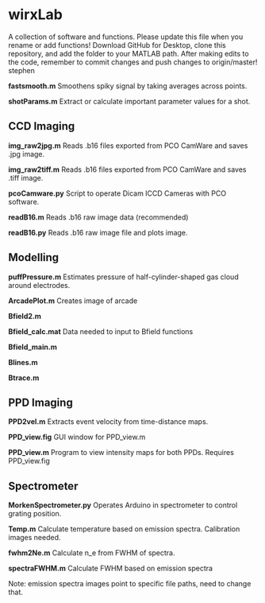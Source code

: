 # wirxLab 
A collection of software and functions. Please update this file when you rename or add functions! Download GitHub for Desktop, clone this repository, and add the folder to your MATLAB path. After making edits to the code, remember to commit changes and push changes to origin/master!
stephen

**fastsmooth.m** Smoothens spiky signal by taking averages across points.

**shotParams.m** Extract or calculate important parameter values for a shot.

## CCD Imaging

**img_raw2jpg.m** Reads .b16 files exported from PCO CamWare and saves .jpg image.

**img_raw2tiff.m** Reads .b16 files exported from PCO CamWare and saves .tiff image.

**pcoCamware.py** Script to operate Dicam ICCD Cameras with PCO software.

**readB16.m** Reads .b16 raw image data (recommended)

**readB16.py** Reads .b16 raw image file and plots image.


## Modelling

**puffPressure.m** Estimates pressure of half-cylinder-shaped gas cloud around electrodes.

**ArcadePlot.m** Creates image of arcade

**Bfield2.m** 

**Bfield_calc.mat** Data needed to input to Bfield functions

**Bfield_main.m**

**Blines.m**

**Btrace.m**


## PPD Imaging
**PPD2vel.m** Extracts event velocity from time-distance maps.

**PPD_view.fig** GUI window for PPD_view.m

**PPD_view.m** Program to view intensity maps for both PPDs. Requires PPD_view.fig


## Spectrometer

**MorkenSpectrometer.py** Operates Arduino in spectrometer to control grating position.

**Temp.m** Calculate temperature based on emission spectra. Calibration images needed.

**fwhm2Ne.m** Calculate n_e from FWHM of spectra.

**spectraFWHM.m** Calculate FWHM based on emission spectra

Note: emission spectra images point to specific file paths, need to change that.
